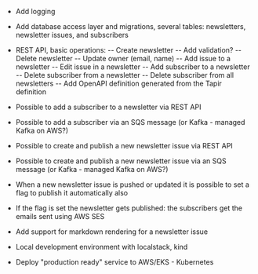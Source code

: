 - Add logging
- Add database access layer and migrations, several tables: newsletters, newsletter issues, and subscribers
- REST API, basic operations: 
  -- Create newsletter
     -- Add validation?
  -- Delete newsletter
  -- Update owner (email, name)
  -- Add issue to a newsletter
  -- Edit issue in a newsletter
  -- Add subscriber to a newsletter
  -- Delete subscriber from a newsletter
  -- Delete subscriber from all newsletters
  -- Add OpenAPI definition generated from the Tapir definition
- Possible to add a subscriber to a newsletter via REST API
- Possible to add a subscriber via an SQS message (or Kafka - managed Kafka on AWS?)
- Possible to create and publish a new newsletter issue via REST API
- Possible to create and publish a new newsletter issue via an SQS message (or Kafka - managed Kafka on AWS?)
- When a new newsletter issue is pushed or updated it is possible to set a flag to publish it automatically also
- If the flag is set the newsletter gets published: the subscribers get the emails sent using AWS SES

- Add support for markdown rendering for a newsletter issue

- Local development environment with localstack, kind
- Deploy "production ready" service to AWS/EKS - Kubernetes